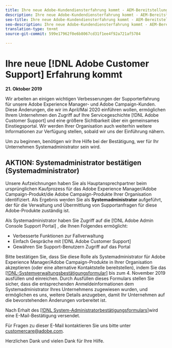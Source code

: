 ```yaml
---
title: Ihre neue Adobe-Kundendiensterfahrung kommt - AEM-Bereitstellungskontakt
description: Ihre neue Adobe-Kundendiensterfahrung kommt - AEM-Bereitstellungskontakt
seo-title: Ihre neue Adobe-Kundendiensterfahrung kommt - AEM-Bereitstellungskontakt
seo-description: Ihre neue Adobe-Kundendiensterfahrung kommt - AEM-Bereitstellungskontakt
translation-type: tm+mt
source-git-commit: 599e17962f0e6b8067cd31f1ee4f92a721af5784

---
```



# Ihre neue [!DNL Adobe Customer Support] Erfahrung kommt

**21. Oktober 2019**

Wir arbeiten an einigen wichtigen Verbesserungen der Supporterfahrung für unsere Adobe Experience Manager- und Adobe Campaign-Kunden. Diese Änderungen, die wir im April/Mai 2020 einführen wollen, ermöglichen Ihrem Unternehmen den Zugriff auf Ihre Servicegeschichte [!DNL Adobe Customer Support] und eine größere Sichtbarkeit über ein gemeinsames Einstiegsportal. Wir werden Ihrer Organisation auch weiterhin weitere Informationen zur Verfügung stellen, sobald wir uns der Einführung nähern.

Um zu beginnen, benötigen wir Ihre Hilfe bei der Bestätigung, wer für Ihr Unternehmen Systemadministrator sein wird.

## AKTION: Systemadministrator bestätigen (Systemadministrator)

Unsere Aufzeichnungen haben Sie als Hauptansprechpartner beim ursprünglichen Kaufprozess für das Adobe Experience Manager/Adobe Campaign-Produkt/die Adobe Campaign-Produkte Ihrer Organisation identifiziert. Als Ergebnis werden Sie als **Systemadministrator** aufgeführt, der für die Verwaltung und Übermittlung von Supportanfragen für diese Adobe-Produkte zuständig ist.

Als Systemadministrator haben Sie Zugriff auf die [!DNL Adobe Admin Console Support Portal] , die Ihnen Folgendes ermöglicht:

* Verbesserte Funktionen zur Fallverwaltung
* Einfach Gespräche mit [!DNL Adobe Customer Support]
* Gewähren Sie Support-Benutzern Zugriff auf das Portal

Bitte bestätigen Sie, dass Sie diese Rolle als Systemadministrator für Adobe Experience Manager/Adobe Campaign-Produkte in Ihrer Organisation akzeptieren (oder eine alternative Kontaktstelle bereitstellen), indem Sie das [[!DNL-Systemverwaltungsbestätigungsformular]](https://adobe.allegiancetech.com/cgi-bin/qwebcorporate.dll?idx=N5M8RY) bis zum 4. November 2019 ausfüllen und einreichen. Durch Ausfüllen dieses Formulars stellen Sie sicher, dass die entsprechenden Anmeldeinformationen dem Systemadministrator Ihres Unternehmens zugewiesen wurden, und ermöglichen es uns, weitere Details anzugeben, damit Ihr Unternehmen auf die bevorstehenden Änderungen vorbereitet ist.

Nach Erhalt des [[!DNL System-Administratorbestätigungsformulars]](https://adobe.allegiancetech.com/cgi-bin/qwebcorporate.dll?idx=N5M8RY)wird eine E-Mail-Bestätigung versendet.

Für Fragen zu dieser E-Mail kontaktieren Sie uns bitte unter customercare@adobe.com.

Herzlichen Dank und vielen Dank für Ihre Hilfe.

